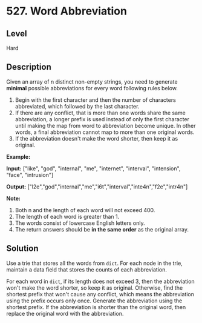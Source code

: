 # 527. Word Abbreviation
## Level
Hard

## Description
Given an array of n distinct non-empty strings, you need to generate **minimal** possible abbreviations for every word following rules below.

1. Begin with the first character and then the number of characters abbreviated, which followed by the last character.
2. If there are any conflict, that is more than one words share the same abbreviation, a longer prefix is used instead of only the first character until making the map from word to abbreviation become unique. In other words, a final abbreviation cannot map to more than one original words.
3. If the abbreviation doesn't make the word shorter, then keep it as original.

**Example:**

**Input:** ["like", "god", "internal", "me", "internet", "interval", "intension", "face", "intrusion"]

**Output:** ["l2e","god","internal","me","i6t","interval","inte4n","f2e","intr4n"]

**Note:**
1. Both n and the length of each word will not exceed 400.
2. The length of each word is greater than 1.
3. The words consist of lowercase English letters only.
4. The return answers should be **in the same order** as the original array.

## Solution
Use a trie that stores all the words from `dict`. For each node in the trie, maintain a data field that stores the counts of each abbreviation.

For each word in `dict`, if its length does not exceed 3, then the abbreviation won't make the word shorter, so keep it as original. Otherwise, find the shortest prefix that won't cause any conflict, which means the abbreviation using the prefix occurs only once. Generate the abbreviation using the shortest prefix. If the abbreviation is shorter than the original word, then replace the original word with the abbreviation.
